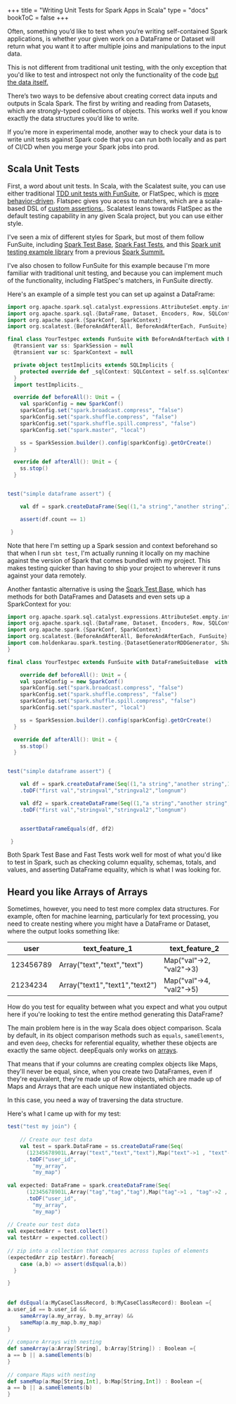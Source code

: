 +++
title = "Writing Unit Tests for Spark Apps in Scala"
type = "docs"
bookToC = false
+++

Often, something you’d like to test when you’re writing self-contained Spark applications, is whether your given work on a DataFrame or Dataset will return what you want it to after multiple joins and manipulations to the input data.

This is not different from traditional unit testing, with the only exception that you'd like to test and introspect not only the functionality of the code [but the data itself.](https://www.youtube.com/watch?v=yACtdj1_IxE) 

There’s two ways to be defensive about creating correct data inputs and outputs in Scala Spark. The first by writing and reading from Datasets, which are strongly-typed collections of objects. This works well if you know exactly the data structures you’d like to write.

If you’re more in experimental mode, another way to check your data is to write unit tests against Spark code that you can run both locally and as part of CI/CD when you merge your Spark jobs into prod. 

## Scala Unit Tests

First, a word about unit tests. In Scala, with the Scalatest suite, you can use either traditional [TDD unit tests with FunSuite](https://www.scalatest.org/user_guide/selecting_a_style), or FlatSpec, which is [more behavior-driven](https://www.scalatest.org/scaladoc/3.2.10/org/scalatest/flatspec/AnyFlatSpec.html). Flatspec gives you acess to matchers, which are a scala-based DSL of [custom assertions.](https://www.scalatest.org/user_guide/using_matchers). Scalatest leans towards FlatSpec as the default testing capability in any given Scala project, but you can use either style. 

I've seen a mix of different styles for Spark, but most of them follow FunSuite, including [Spark Test Base](https://github.com/holdenk/spark-testing-base), [Spark Fast Tests](https://github.com/MrPowers/spark-fast-tests/tree/20b1b5f4574a63c8c8007b0f77a94b11e7156b08), and this [Spark unit testing example library](https://github.com/tmalaska/SparkUnitTestingExamples) from a previous [Spark Summit.](https://www.youtube.com/watch?v=4U9Me6shpno)

I've also chosen to follow FunSuite for this example because I'm more familiar with traditional unit testing, and because you can implement much of the functionality, including FlatSpec's matchers, in FunSuite directly. 

Here's an example of a simple test you can set up against a DataFrame:

```scala
import org.apache.spark.sql.catalyst.expressions.AttributeSet.empty.intersect
import org.apache.spark.sql.{DataFrame, Dataset, Encoders, Row, SQLContext, SQLImplicits, SparkSession}
import org.apache.spark.{SparkConf, SparkContext}
import org.scalatest.{BeforeAndAfterAll, BeforeAndAfterEach, FunSuite}

final class YourTestpec extends FunSuite with BeforeAndAfterEach with BeforeAndAfterAll  {self =>
  @transient var ss: SparkSession = null
  @transient var sc: SparkContext = null

  private object testImplicits extends SQLImplicits {
    protected override def _sqlContext: SQLContext = self.ss.sqlContext
  }
  import testImplicits._

  override def beforeAll(): Unit = {
    val sparkConfig = new SparkConf()
    sparkConfig.set("spark.broadcast.compress", "false")
    sparkConfig.set("spark.shuffle.compress", "false")
    sparkConfig.set("spark.shuffle.spill.compress", "false")
    sparkConfig.set("spark.master", "local")

    ss = SparkSession.builder().config(sparkConfig).getOrCreate()
  }

  override def afterAll(): Unit = {
    ss.stop()
  }


test("simple dataframe assert") {

	val df = spark.createDataFrame(Seq((1,"a string","another string",12344567L).toDF("first val","stringval","stringval2","longnum")

    assert(df.count == 1)

 }
```

Note that here I'm setting up a Spark session and context beforehand so that when I run `sbt test`, I'm actually running it locally on my machine against the version of Spark that comes bundled with my project. This makes testing quicker than having to ship your project to wherever it runs against your data remotely. 

Another fantastic alternative is using the [Spark Test Base](https://github.com/holdenk/spark-testing-base), which has methods for both DataFrames and Datasets and even sets up a SparkContext for you: 

```scala
import org.apache.spark.sql.catalyst.expressions.AttributeSet.empty.intersect
import org.apache.spark.sql.{DataFrame, Dataset, Encoders, Row, SQLContext, SQLImplicits, SparkSession}
import org.apache.spark.{SparkConf, SparkContext}
import org.scalatest.{BeforeAndAfterAll, BeforeAndAfterEach, FunSuite}
import com.holdenkarau.spark.testing.{DatasetGeneratorRDDGenerator, SharedSparkContext
}

final class YourTestpec extends FunSuite with DataFrameSuiteBase  with SharedSparkContext with DatasetGenerator{

    override def beforeAll(): Unit = {
    val sparkConfig = new SparkConf()
    sparkConfig.set("spark.broadcast.compress", "false")
    sparkConfig.set("spark.shuffle.compress", "false")
    sparkConfig.set("spark.shuffle.spill.compress", "false")
    sparkConfig.set("spark.master", "local")

    ss = SparkSession.builder().config(sparkConfig).getOrCreate()
  }

  override def afterAll(): Unit = {
    ss.stop()
  }


test("simple dataframe assert") {

	val df = spark.createDataFrame(Seq((1,"a string","another string",12344567L)
    .toDF("first val","stringval","stringval2","longnum")

    val df2 = spark.createDataFrame(Seq((1,"a string","another string",12344567L)
    .toDF("first val","stringval","stringval2","longnum")


    assertDataFrameEquals(df, df2) 

 }
```


Both Spark Test Base and Fast Tests work well for most of what you'd like to test in Spark, such as checking column equality, schemas, totals, and values, and asserting DataFrame equality, which is what I was looking for. 

## Heard you like Arrays of Arrays

Sometimes, however, you need to test more complex data structures. For example, often for machine learning, particularly for text processing, you need to create nesting where you might have a DataFrame or Dataset, where the output looks something like: 


| user      | text_feature_1                 | text_feature_2           |
|-----------|--------------------------------|--------------------------|
| 123456789 | Array("text","text","text")    | Map("val"->2, "val2"->3) |
| 21234234  | Array("text1","text1","text2") | Map("val"->4, "val2"->5) |


How do you test for equality between what you expect and what you output here if you're looking to test the entire method generating this DataFrame? 

The main problem here is in the way Scala does object comparison. Scala by default, in its object comparison methods such as `equals`, `sameElements`, and even `deep`, checks for referential equality, whether these objects are exactly the same object. deepEquals only works on [arrays](https://docs.oracle.com/javase/8/docs/api/java/util/Arrays.html#deepEquals-java.lang.Object:A-java.lang.Object:A-). 

That means that if your columns are creating complex objects like Maps, they'll never be equal, since, when you create two DataFrames, even if they're equivalent, they're made up of Row objects, which are made up of Maps and Arrays that are each unique new instantiated objects. 

In this case, you need a way of traversing the data structure. 

Here's what I came up with for my test: 


```scala
test("test my join") {
 
    // Create our test data
    val test = spark.DataFrame = ss.createDataFrame(Seq(
      (12345678901L,Array("text","text","text"),Map("text"->1 , "text"->2 , "text" ->2)))
      .toDF("user_id",
        "my_array",
        "my_map")
 
val expected: DataFrame = spark.createDataFrame(Seq(
      (12345678901L,Array("tag","tag","tag"),Map("tag"->1 , "tag"->2 , "tag" ->2)))
      .toDF("user_id",
        "my_array",
        "my_map")
 
// Create our test data
val expectedArr = test.collect()
val testArr = expected.collect()
 
// zip into a collection that compares across tuples of elements
(expectedArr zip testArr).foreach{
    case (a,b) => assert(dsEqual(a,b))
  }

}
 
 
def dsEqual(a:MyCaseClassRecord, b:MyCaseClassRecord): Boolean ={
a.user_id == b.user_id &&
    sameArray(a.my_array, b.my_array) &&
    sameMap(a.my_map,b.my_map)
}
 
// compare Arrays with nesting
def sameArray(a:Array[String], b:Array[String]) : Boolean ={
a == b || a.sameElements(b)
}
 
// compare Maps with nesting
def sameMap(a:Map[String,Int], b:Map[String,Int]) : Boolean ={
a == b || a.sameElements(b)
}

```


